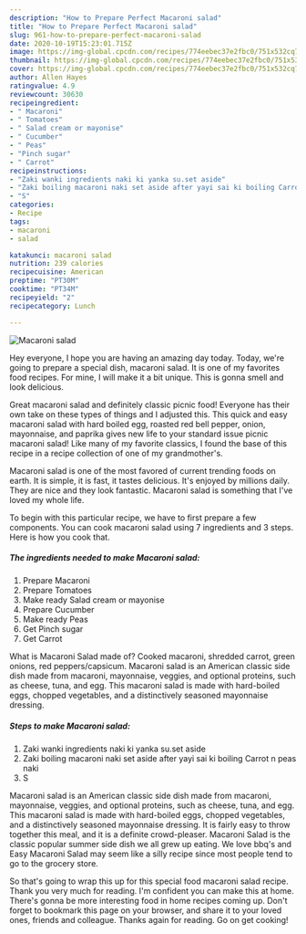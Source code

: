 ```yaml
---
description: "How to Prepare Perfect Macaroni salad"
title: "How to Prepare Perfect Macaroni salad"
slug: 961-how-to-prepare-perfect-macaroni-salad
date: 2020-10-19T15:23:01.715Z
image: https://img-global.cpcdn.com/recipes/774eebec37e2fbc0/751x532cq70/macaroni-salad-recipe-main-photo.jpg
thumbnail: https://img-global.cpcdn.com/recipes/774eebec37e2fbc0/751x532cq70/macaroni-salad-recipe-main-photo.jpg
cover: https://img-global.cpcdn.com/recipes/774eebec37e2fbc0/751x532cq70/macaroni-salad-recipe-main-photo.jpg
author: Allen Hayes
ratingvalue: 4.9
reviewcount: 30630
recipeingredient:
- " Macaroni"
- " Tomatoes"
- " Salad cream or mayonise"
- " Cucumber"
- " Peas"
- "Pinch sugar"
- " Carrot"
recipeinstructions:
- "Zaki wanki ingredients naki ki yanka su.set aside"
- "Zaki boiling macaroni naki set aside after yayi sai ki boiling Carrot n peas naki"
- "S"
categories:
- Recipe
tags:
- macaroni
- salad

katakunci: macaroni salad 
nutrition: 239 calories
recipecuisine: American
preptime: "PT30M"
cooktime: "PT34M"
recipeyield: "2"
recipecategory: Lunch

---
```



![Macaroni salad](https://img-global.cpcdn.com/recipes/774eebec37e2fbc0/751x532cq70/macaroni-salad-recipe-main-photo.jpg)

Hey everyone, I hope you are having an amazing day today. Today, we're going to prepare a special dish, macaroni salad. It is one of my favorites food recipes. For mine, I will make it a bit unique. This is gonna smell and look delicious.

Great macaroni salad and definitely classic picnic food! Everyone has their own take on these types of things and I adjusted this. This quick and easy macaroni salad with hard boiled egg, roasted red bell pepper, onion, mayonnaise, and paprika gives new life to your standard issue picnic macaroni salad! Like many of my favorite classics, I found the base of this recipe in a recipe collection of one of my grandmother&#39;s.

Macaroni salad is one of the most favored of current trending foods on earth. It is simple, it is fast, it tastes delicious. It's enjoyed by millions daily. They are nice and they look fantastic. Macaroni salad is something that I've loved my whole life.


To begin with this particular recipe, we have to first prepare a few components. You can cook macaroni salad using 7 ingredients and 3 steps. Here is how you cook that.

<!--inarticleads1-->

##### The ingredients needed to make Macaroni salad:

1. Prepare  Macaroni
1. Prepare  Tomatoes
1. Make ready  Salad cream or mayonise
1. Prepare  Cucumber
1. Make ready  Peas
1. Get Pinch sugar
1. Get  Carrot


What is Macaroni Salad made of? Cooked macaroni, shredded carrot, green onions, red peppers/capsicum. Macaroni salad is an American classic side dish made from macaroni, mayonnaise, veggies, and optional proteins, such as cheese, tuna, and egg. This macaroni salad is made with hard-boiled eggs, chopped vegetables, and a distinctively seasoned mayonnaise dressing. 

<!--inarticleads2-->

##### Steps to make Macaroni salad:

1. Zaki wanki ingredients naki ki yanka su.set aside
1. Zaki boiling macaroni naki set aside after yayi sai ki boiling Carrot n peas naki
1. S


Macaroni salad is an American classic side dish made from macaroni, mayonnaise, veggies, and optional proteins, such as cheese, tuna, and egg. This macaroni salad is made with hard-boiled eggs, chopped vegetables, and a distinctively seasoned mayonnaise dressing. It is fairly easy to throw together this meal, and it is a definite crowd-pleaser. Macaroni Salad is the classic popular summer side dish we all grew up eating. We love bbq&#39;s and Easy Macaroni Salad may seem like a silly recipe since most people tend to go to the grocery store. 

So that's going to wrap this up for this special food macaroni salad recipe. Thank you very much for reading. I'm confident you can make this at home. There's gonna be more interesting food in home recipes coming up. Don't forget to bookmark this page on your browser, and share it to your loved ones, friends and colleague. Thanks again for reading. Go on get cooking!
